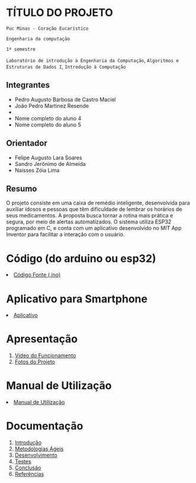 # TÍTULO DO PROJETO

`Puc Minas - Coração Eucarístico`

`Engenharia da computação`

`1º semestre`

`Laboratório de introdução à Engenharia da Computação`, `Algoritmos e Estruturas de Dados I`, `Introdução à Computação`


## Integrantes

* Pedro Augusto Barbosa de Castro Maciel
* João Pedro Martinez Resende
* 
* Nome completo do aluno 4
* Nome completo do aluno 5

## Orientador

* Felipe Augusto Lara Soares
* Sandro Jerônimo de Almeida
* Naísses Zóia Lima

## Resumo

O projeto consiste em uma caixa de remédio inteligente, desenvolvida para auxiliar idosos e pessoas que têm dificuldade de lembrar os horários de seus medicamentos. A proposta busca tornar a rotina mais prática e segura, por meio de alertas automatizados. O sistema utiliza ESP32 programado em C, e conta com um aplicativo desenvolvido no MIT App Inventor para facilitar a interação com o usuário.

# Código (do arduino ou esp32)

<li><a href="Codigo/README.md"> Código Fonte (.ino)</a></li>

# Aplicativo para Smartphone

<li><a href="App/README.md"> Aplicativo </a></li>

# Apresentação

<ol>
<li><a href="Apresentacao/README.md"> Vídeo do Funcionamento</a></li>
<li><a href="Apresentacao/README.md"> Fotos do Projeto</a></li>
</ol>

# Manual de Utilização

<li><a href="Manual/manual de utilização.md"> Manual de Utilização</a></li>


# Documentação

<ol>
<li><a href="Documentacao/01-Introducão.md"> Introdução</a></li>
<li><a href="Documentacao/02-Metodologias Ágeis.md"> Metodologias Ágeis</a></li>
<li><a href="Documentacao/03-Desenvolvimento.md"> Desenvolvimento </a></li>
<li><a href="Documentacao/04-Testes.md"> Testes </a></li>
<li><a href="Documentacao/05-Conclusão.md"> Conclusão </a></li>
<li><a href="Documentacao/06-Referências.md"> Referências </a></li>
</ol>

